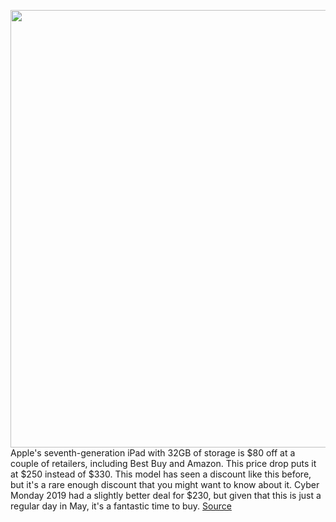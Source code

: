 <img src='https://cdn.vox-cdn.com/thumbor/JJkXEFpCuqyV3vYmjkvlKb-9ARY=/0x0:2040x1360/1200x800/filters:focal(857x517:1183x843)/cdn.vox-cdn.com/uploads/chorus_image/image/66750667/vpavic_190829_3709_1169.0.jpg' width='700px' /><br/>
Apple's seventh-generation iPad with 32GB of storage is $80 off at a couple of retailers, including Best Buy and Amazon. This price drop puts it at $250 instead of $330. This model has seen a discount like this before, but it's a rare enough discount that you might want to know about it. Cyber Monday 2019 had a slightly better deal for $230, but given that this is just a regular day in May, it's a fantastic time to buy.
<a href='https://www.theverge.com/good-deals/2020/5/4/21247142/apple-ipad-7th-generation-latest-32gb-deal-sale-amazon-best-buy-ipados'> Source <a/>